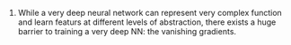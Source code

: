 
1. While a very deep neural network can represent very complex function and learn featurs at different levels of abstraction,
there exists a huge barrier to training a very deep NN: the vanishing gradients. 
